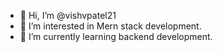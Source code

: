 - 👋 Hi, I’m @vishvpatel21
- 👀 I’m interested in Mern stack development.
- 🌱 I’m currently learning backend development.


<!---
vishvpatel21/vishvpatel21 is a ✨ special ✨ repository because its `README.md` (this file) appears on your GitHub profile.
You can click the Preview link to take a look at your changes.
--->
